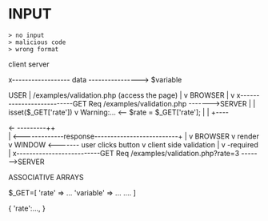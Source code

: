 

#   INPUT

    > no input
    > malicious code
    > wrong format


client                                      server

x------------------ data ----------------> $variable 


USER
|
/examples/validation.php (access the page)
|
v
BROWSER
|
v
x--------------------------GET Req /examples/validation.php ------->SERVER
                                                                        |
                                                                        |         
                                                                isset($_GET['rate'])
                                                                        v
                                                Warning:... <-- $rate = $_GET['rate'];
                                                |                        |
                                                +---- <form><- ---------++                        
                                                |
<-------------response--------------------------+
|
v
BROWSER
v
render
v
WINDOW <------- user clicks button
v
client side validation
|
v -required
|
x--------------------------GET Req /examples/validation.php?rate=3 ------->SERVER





ASSOCIATIVE ARRAYS 

$_GET=[
    'rate' => ...
    'variable' => ...
    ....
]

{
    'rate':...,
}




